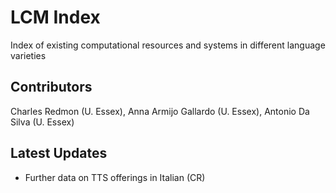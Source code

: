 # LCM Index
Index of existing computational resources and systems in different language varieties

## Contributors
Charles Redmon (U. Essex), Anna Armijo Gallardo (U. Essex), Antonio Da Silva (U. Essex)

## Latest Updates
- Further data on TTS offerings in Italian (CR)


